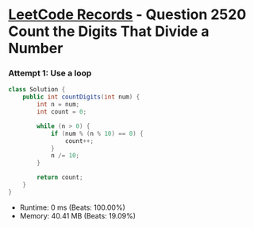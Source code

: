 # [LeetCode Records](../../README.md) - Question 2520 Count the Digits That Divide a Number

### Attempt 1: Use a loop
```java
class Solution {
    public int countDigits(int num) {
        int n = num;
        int count = 0;

        while (n > 0) {
            if (num % (n % 10) == 0) {
                count++;
            }
            n /= 10;
        }

        return count;
    }
}
```
- Runtime: 0 ms (Beats: 100.00%)
- Memory: 40.41 MB (Beats: 19.09%)

<br>
